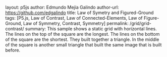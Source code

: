 layout: p5js
author: Edmundo Mejía Galindo
author-url: https://github.com/edgalindo
title: Law of Symetry and Figured-Ground
tags: [P5.js, Law of Contrast, Law of Connected-Elements, Law of Figure-Ground, Law of Symmetry, Contrast, Symmetry]
permalink: /grid/grid-contrast/
summary: This sample shows a static grid with horizontal lines. The lines on the top of the square are the longest. The lines on the bottom of the square are the shortest. They built together a triangle. In the middle of the square is another small triangle that built the same image that is built before.

